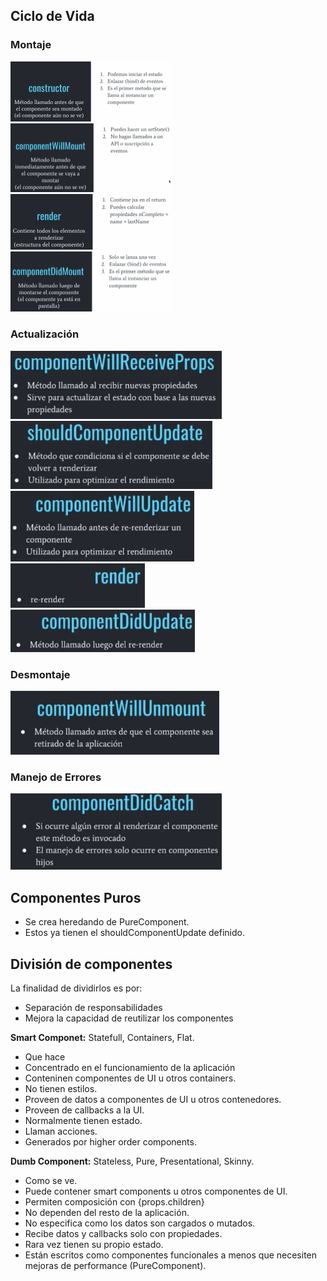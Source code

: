 ## Ciclo de Vida

### Montaje

<img src="./assets/constructor.png" alt="constructor" style="zoom: 25%;" />

<img src="./assets/componentWillMount.png" alt="componentWillMount" style="zoom:25%;" />

<img src="./assets/render.png" alt="render" style="zoom:25%;" />

<img src="./assets/componentDidMount.png" alt="componentDidMount" style="zoom:25%;" />



### Actualización

<img src="./assets/componentWillReceiveProps.png" alt="componentWillReceiveProps" style="zoom: 33%;" />

<img src="./assets/shouldComponentUpdate.png" alt="shouldComponentUpdate" style="zoom: 33%;" />

<img src="./assets/componentWillUpdate.png" alt="componentWillUpdate" style="zoom:33%;" />

<img src="./assets/rerender.png" alt="re-render" style="zoom:33%;" />

<img src="./assets/componentDidUpdate.png" alt="componentDidUpdate" style="zoom:33%;" />



### Desmontaje

<img src="./assets/componentWillUnmount.png" alt="componentWillUnmount" style="zoom:33%;" />

### Manejo de Errores

<img src="./assets/componentDidCatch.png" alt="componentDidCatch" style="zoom:33%;" />

## Componentes Puros

* Se crea heredando de PureComponent.
* Estos ya tienen el shouldComponentUpdate definido.

## División de componentes

La finalidad de dividirlos es por:

* Separación de responsabilidades
* Mejora la capacidad de reutilizar los componentes

**Smart Componet:** Statefull, Containers, Flat.

* Que hace
* Concentrado en el funcionamiento de la aplicación
* Conteninen componentes de UI u otros containers.
* No tienen estilos.
* Proveen de datos a componentes de UI u otros contenedores.
* Proveen de callbacks a la UI.
* Normalmente tienen estado.
* Llaman acciones.
* Generados por higher order components.

**Dumb Component:** Stateless, Pure, Presentational, Skinny.

* Como se ve.
* Puede contener smart components u otros componentes de UI.
* Permiten composición con {props.children}
* No dependen del resto de la aplicación.
* No especifica como los datos son cargados o mutados.
* Recibe datos y callbacks solo con propiedades.
* Rara vez tienen su propio estado.
* Están escritos como componentes funcionales a menos que necesiten mejoras de performance (PureComponent).